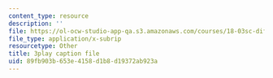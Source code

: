 ```yaml
---
content_type: resource
description: ''
file: https://ol-ocw-studio-app-qa.s3.amazonaws.com/courses/18-03sc-differential-equations-fall-2011/89fb903b653e4158d1b8d19372ab923a_LbKKzMag5Rc.srt
file_type: application/x-subrip
resourcetype: Other
title: 3play caption file
uid: 89fb903b-653e-4158-d1b8-d19372ab923a
---
```

